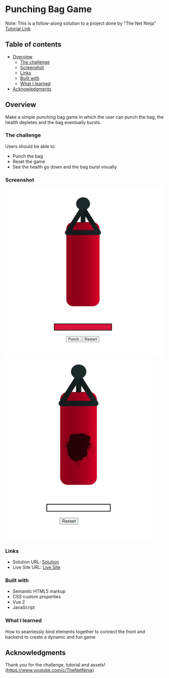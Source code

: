# Punching Bag Game

Note: This is a follow-along solution to a project done by "The Net Ninja" [Tutorial Link](https://www.youtube.com/watch?v=WjfpQlVem-8&list=PL4cUxeGkcC9gQcYgjhBoeQH7wiAyZNrYa&index=14)

## Table of contents

- [Overview](#overview)
  - [The challenge](#the-challenge)
  - [Screenshot](#screenshot)
  - [Links](#links)
  - [Built with](#built-with)
  - [What I learned](#what-i-learned)
- [Acknowledgments](#acknowledgments)

## Overview

Make a simple punching bag game in which the user can punch the bag, the health depletes and the bag eventually bursts.

### The challenge

Users should be able to:

- Punch the bag 
- Reset the game
- See the health go down and the bag burst visually

### Screenshot

![](./screenshots/start.jpg)
![](./screenshots/end.jpg)

### Links

- Solution URL: [Solution](https://github.com/Marcelqayoomtaylor135/punchbag-game)
- Live Site URL: [Live Site](https://main--punchbag-game.netlify.app/)


### Built with

- Semantic HTML5 markup
- CSS custom properties
- Vue 2
- JavaScript

### What I learned

How to seamlessly bind elements together to connect the front and backend to create a dynamic and fun game

## Acknowledgments

Thank you for the challenge, tutorial and assets! (https://www.youtube.com/c/TheNetNinja)
